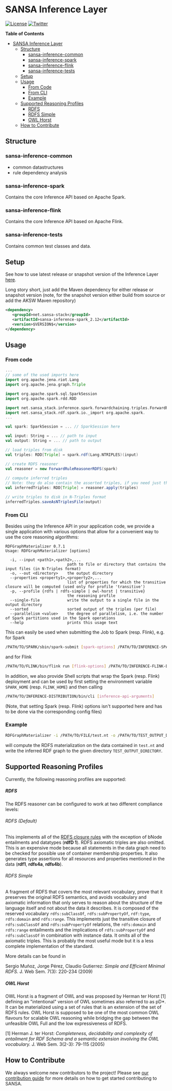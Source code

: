 

# SANSA Inference Layer
[![License](https://img.shields.io/badge/License-Apache%202.0-blue.svg)](https://opensource.org/licenses/Apache-2.0)
[![Twitter](https://img.shields.io/twitter/follow/SANSA_Stack.svg?style=social)](https://twitter.com/SANSA_Stack)

**Table of Contents**

- [SANSA Inference Layer](#)
	- [Structure](#structure)
		- [sansa-inference-common](#sansa-inference-common)
		- [sansa-inference-spark](#sansa-inference-spark)
		- [sansa-inference-flink](#sansa-inference-flink)
		- [sansa-inference-tests](#sansa-inference-tests)
	- [Setup](#setup)
	- [Usage](#usage)
		- [From Code](#from-code)
		- [From CLI](#from-cli)
		- [Example](#example)
	- [Supported Reasoning Profiles](#supported-reasoning-profiles)
		- [RDFS](#rdfs)
		- [RDFS Simple](#rdfs-simple)
		- [OWL Horst](#owl-horst)
  	- [How to Contribute](#how-to-contribute)


## Structure
### sansa-inference-common
* common datastructures
* rule dependency analysis 

### sansa-inference-spark
Contains the core Inference API based on Apache Spark.

### sansa-inference-flink
Contains the core Inference API based on Apache Flink.

### sansa-inference-tests
Contains common test classes and data.


## Setup

See how to use latest release or snapshot version of the Inference Layer [here](https://github.com/SANSA-Stack/SANSA-Stack).

Long story short, just add the Maven dependency for either release or snapshot version (note, for the snapshot version either build from source or add the AKSW Maven repository)
```xml
<dependency>
   <groupId>net.sansa-stack</groupId>
   <artifactId>sansa-inference-spark_2.12</artifactId>
   <version>$VERSION$</version>
</dependency>
```

## Usage

### From code


```scala
...
// some of the used imports here
import org.apache.jena.riot.Lang
import org.apache.jena.graph.Triple

import org.apache.spark.sql.SparkSession
import org.apache.spark.rdd.RDD

import net.sansa_stack.inference.spark.forwardchaining.triples.ForwardRuleReasonerRDFS
import net.sansa_stack.rdf.spark.io._import org.apache.spark.
...

val spark: SparkSession = ... // SparkSession here

val input: String = ... // path to input
val output: String = ... // path to output

// load triples from disk
val triples: RDD[Triple] = spark.rdf(Lang.NTRIPLES)(input)

// create RDFS reasoner
val reasoner = new ForwardRuleReasonerRDFS(spark)
    
// compute inferred triples
// Note: they do also contain the asserted triples, if you need just the inferred triples you have to compute the diff)
val inferredTriples: RDD[Triple] = reasoner.apply(triples)

// write triples to disk in N-Triples format
inferredTriples.saveAsNTriplesFile(output)
```


### From CLI
Besides using the Inference API in your application code, we provide a single application with various options that allow for a convenient way to use the core reasoning algorithms:
```
RDFGraphMaterializer 0.7.1
Usage: RDFGraphMaterializer [options]

  -i, --input <path1>,<path2>,...
                           path to file or directory that contains the input files (in N-Triples format)
  -o, --out <directory>    the output directory
  --properties <property1>,<property2>,...
                           list of properties for which the transitive closure will be computed (used only for profile 'transitive')
  -p, --profile {rdfs | rdfs-simple | owl-horst | transitive}
                           the reasoning profile
  --single-file            write the output to a single file in the output directory
  --sorted                 sorted output of the triples (per file)
  --parallelism <value>    the degree of parallelism, i.e. the number of Spark partitions used in the Spark operations
  --help                   prints this usage text
```
This can easily be used when submitting the Job to Spark (resp. Flink), e.g. for Spark

```bash
/PATH/TO/SPARK/sbin/spark-submit [spark-options] /PATH/TO/INFERENCE-SPARK-DISTRIBUTION/FILE.jar [inference-api-arguments]
```

and for Flink

```bash
/PATH/TO/FLINK/bin/flink run [flink-options] /PATH/TO/INFERENCE-FLINK-DISTRIBUTION/FILE.jar [inference-api-arguments]
```

In addition, we also provide Shell scripts that wrap the Spark (resp. Flink) deployment and can be used by first
setting the environment variable `SPARK_HOME` (resp. `FLINK_HOME`) and then calling
```bash
/PATH/TO/INFERENCE-DISTRIBUTION/bin/cli [inference-api-arguments]
```
(Note, that setting Spark (resp. Flink) options isn't supported here and has to be done via the corresponding config files)

### Example

```bash
RDFGraphMaterializer -i /PATH/TO/FILE/test.nt -o /PATH/TO/TEST_OUTPUT_DIRECTORY/ -p rdfs
```
will compute the RDFS materialization on the data contained in `test.nt` and write the inferred RDF graph to the given directory `TEST_OUTPUT_DIRECTORY`.

## Supported Reasoning Profiles

Currently, the following reasoning profiles are supported:

##### RDFS
The RDFS reasoner can be configured to work at two different compliance levels: 

###### RDFS (Default)
This implements all of the [RDFS closure rules](https://www.w3.org/TR/rdf11-mt/#patterns-of-rdfs-entailment-informative) with the exception of bNode entailments and datatypes (**rdfD 1**). RDFS axiomatic triples are also omitted. This is an expensive mode because all statements in the data graph need to be checked for possible use of container membership properties. It also generates type assertions for all resources and properties mentioned in the data (**rdf1**, **rdfs4a**, **rdfs4b**).

###### RDFS Simple

A fragment of RDFS that covers the most relevant vocabulary, prove that it
preserves the original RDFS semantics, and avoids vocabulary and axiomatic
information that only serves to reason about the structure of the language
itself and not about the data it describes.
It is composed of the reserved vocabulary
`rdfs:subClassOf`, `rdfs:subPropertyOf`, `rdf:type`, `rdfs:domain` and `rdfs:range`.
This implements just the transitive closure of `rdfs:subClassOf` and `rdfs:subPropertyOf` relations, the `rdfs:domain` and `rdfs:range` entailments and the implications of `rdfs:subPropertyOf` and `rdfs:subClassOf` in combination with instance data. It omits all of the axiomatic triples. This is probably the most useful mode but it is a less complete implementation of the standard. 

More details can be found in

Sergio Muñoz, Jorge Pérez, Claudio Gutierrez:
    *Simple and Efficient Minimal RDFS.* J. Web Sem. 7(3): 220-234 (2009)
##### OWL Horst
OWL Horst is a fragment of OWL and was proposed by Herman ter Horst [1] defining an "intentional" version of OWL sometimes also referred to as pD\*. It can be materialized using a set of rules that is an extension of the set of RDFS rules. OWL Horst is supposed to be one of the most common OWL flavours for scalable OWL reasoning while bridging the gap between the unfeasible OWL Full and the low expressiveness of RDFS.

[1] Herman J. ter Horst:
*Completeness, decidability and complexity of entailment for RDF Schema and a semantic extension involving the OWL vocabulary.* J. Web Sem. 3(2-3): 79-115 (2005)

## How to Contribute
We always welcome new contributors to the project! Please see [our contribution guide](http://sansa-stack.net/contributing-to-sansa/) for more details on how to get started contributing to SANSA.

